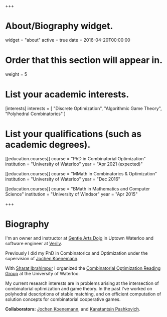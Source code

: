 +++
# About/Biography widget.
widget = "about"
active = true
date = 2016-04-20T00:00:00

# Order that this section will appear in.
weight = 5

# List your academic interests.
[interests]
  interests = [
    "Discrete Optimization",
    "Algorithmic Game Theory",
    "Polyhedral Combinatorics"
  ]

# List your qualifications (such as academic degrees).
[[education.courses]]
  course = "PhD in Combinatorial Optimization"
  institution = "University of Waterloo"
  year = "Apr 2021 (expected)"

[[education.courses]]
  course = "MMath in Combinatorics & Optimization"
  institution = "University of Waterloo"
  year =  "Dec 2016"

[[education.courses]]
  course = "BMath in Mathematics and Computer Science"
  institution = "University of Windsor"
  year = "Apr 2015"
 
+++

# Biography
I'm an owner and instructor at [Gentle Arts Dojo](gentlearts.ca) in Uptown Waterloo and software engineer at [Verily](https://verily.com).

Previously I did my PhD in Combinatorics and Optimization under the supervision of [Jochen Koenemann](http://www.math.uwaterloo.ca/~jochen/).

With [Sharat Ibrahimpur](https://uwaterloo.ca/combinatorics-and-optimization/about/people/s26ibrah) I organized the [Combinatorial Optimization Reading Group](https://www.wjtoth.com/comboptreading/) at the University of Waterloo.

My current research interests are in problems arising at the intersection of combinatorial optimization and game theory. In the past I've worked on polyhedral descriptions of stable matching, and on efficient computation of solution concepts for combinatorial cooperative games.

**Collaborators:** [Jochen Koenemann](http://www.math.uwaterloo.ca/~jochen/), and [Kanstantsin Pashkovich](https://kanstantsinpashkovich.bitbucket.io).

